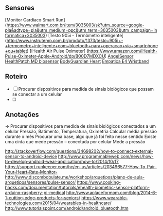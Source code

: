 
## Sensores
[Monitor Cardíaco Smart Run] (https://www.walmart.com.br/item/3035003/sk?utm_source=google-pla&adtype=pla&utm_medium=ppc&utm_term=3035003&utm_campaign=informatica+3035003)
[Testo 905i - Termômetro inteligente] (http://www.instrutemp.com.br/produto/1373/testo+905i+-+termometro+inteligente+com+bluetooth+para+operacao+via+smartphone+ou+tablet)
[iHealth Air Pulse Oximeter] (https://www.amazon.com/iHealth-Pulse-Oximeter-Apple-Android/dp/B00D7MDXCU)
[AngelSensor](http://angelsensor.com/partners/)
[HealthPatch MD biosensor](http://www.vitalconnect.com/healthpatch-md)
[BodyGuardian Heart](http://www.preventicesolutions.com/technologies/body-guardian-heart.html)
[Empatica E4 Wristband](http://vandrico.com/wearables/device/empatica-e4-wristband)


## Roteiro
- [ ] Procurar dispositivos para medida de sinais biológicos que possam se conectar a um celular
- [ ] 

## Anotações

-> Procurar dispositivos para medida de sinais biológicos conectados a um celular
Pressão, Batimento, Temperatura, Oximetria
Calcular média pressão durante o mês
Procurar uma base, algo que já foi feito nesse sentido 
Existe uma cinta que mede pressão – conectada por celular
Mede a pressão 

http://stackoverflow.com/questions/34698202/how-to-connect-external-sensor-to-android-device
http://www.programmableweb.com/news/how-to-develop-android-wear-application/how-to/2014/10/17
https://support.runkeeper.com/hc/en-us/articles/203496577-How-To-Pair-Your-Heart-Rate-Monitor-
http://www.discombobulate.me/workshop/arquetipos/plano-de-aula-arquetipos/sensores/pulse-sensor/
https://www.cooking-hacks.com/documentation/tutorials/ehealth-biometric-sensor-platform-arduino-raspberry-pi-medical
http://www.aplaceformom.com/blog/2014-6-1-cutting-edge-products-for-seniors/
https://www.wearable-technologies.com/2015/04/wearables-in-healthcare/
http://www.tutorialspoint.com/android/android_bluetooth.htm
